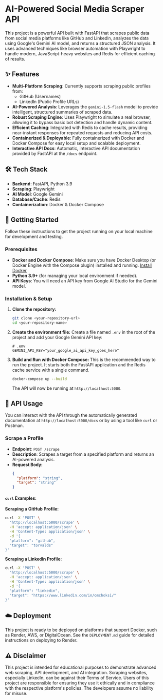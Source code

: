 # AI-Powered Social Media Scraper API

This project is a powerful API built with FastAPI that scrapes public data from social media platforms like GitHub and LinkedIn, analyzes the data using Google's Gemini AI model, and returns a structured JSON analysis. It uses advanced techniques like browser automation with Playwright to handle modern, JavaScript-heavy websites and Redis for efficient caching of results.

## ✨ Features

  * **Multi-Platform Scraping**: Currently supports scraping public profiles from:
      * GitHub (Usernames)
      * LinkedIn (Public Profile URLs)
  * **AI-Powered Analysis**: Leverages the `gemini-1.5-flash` model to provide intelligent, structured summaries of scraped data.
  * **Robust Scraping Engine**: Uses Playwright to simulate a real browser, allowing it to bypass basic bot detection and handle dynamic content.
  * **Efficient Caching**: Integrated with Redis to cache results, providing near-instant responses for repeated requests and reducing API costs.
  * **Containerized & Deployable**: Fully containerized with Docker and Docker Compose for easy local setup and scalable deployment.
  * **Interactive API Docs**: Automatic, interactive API documentation provided by FastAPI at the `/docs` endpoint.

## 🛠️ Tech Stack

  * **Backend**: FastAPI, Python 3.9
  * **Scraping**: Playwright
  * **AI Model**: Google Gemini
  * **Database/Cache**: Redis
  * **Containerization**: Docker & Docker Compose

## 🚀 Getting Started

Follow these instructions to get the project running on your local machine for development and testing.

### Prerequisites

  * **Docker and Docker Compose**: Make sure you have Docker Desktop (or Docker Engine with the Compose plugin) installed and running. [Install Docker](https://www.docker.com/products/docker-desktop/)
  * **Python 3.9+** (for managing your local environment if needed).
  * **API Keys**: You will need an API key from Google AI Studio for the Gemini model.

### Installation & Setup

1.  **Clone the repository:**

    ```bash
    git clone <your-repository-url>
    cd <your-repository-name>
    ```

2.  **Create the environment file:**
    Create a file named `.env` in the root of the project and add your Google Gemini API key:

    ```
    # .env
    GEMINI_API_KEY="your_google_ai_api_key_goes_here"
    ```

3.  **Build and Run with Docker Compose:**
    This is the recommended way to run the project. It starts both the FastAPI application and the Redis cache service with a single command.

    ```bash
    docker-compose up --build
    ```

    The API will now be running at `http://localhost:5000`.

## 📖 API Usage

You can interact with the API through the automatically generated documentation at `http://localhost:5000/docs` or by using a tool like `curl` or Postman.

### Scrape a Profile

  * **Endpoint**: `POST /scrape`
  * **Description**: Scrapes a target from a specified platform and returns an AI-powered analysis.
  * **Request Body**:
    ```json
    {
      "platform": "string",
      "target": "string"
    }
    ```

#### `curl` Examples:

**Scraping a GitHub Profile:**

```bash
curl -X 'POST' \
  'http://localhost:5000/scrape' \
  -H 'accept: application/json' \
  -H 'Content-Type: application/json' \
  -d '{
  "platform": "github",
  "target": "torvalds"
}'
```

**Scraping a LinkedIn Profile:**

```bash
curl -X 'POST' \
  'http://localhost:5000/scrape' \
  -H 'accept: application/json' \
  -H 'Content-Type: application/json' \
  -d '{
  "platform": "linkedin",
  "target": "https://www.linkedin.com/in/omchoksi/"
}'
```

## ☁️ Deployment

This project is ready to be deployed on platforms that support Docker, such as Render, AWS, or DigitalOcean. See the `DEPLOYMENT.md` guide for detailed instructions on deploying to Render.

## ⚠️ Disclaimer

This project is intended for educational purposes to demonstrate advanced web scraping, API development, and AI integration. Scraping websites, especially LinkedIn, can be against their Terms of Service. Users of this project are responsible for ensuring they use it ethically and in compliance with the respective platform's policies. The developers assume no liability for misuse.